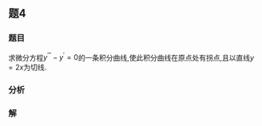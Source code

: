 ## 题4
### 题目
求微分方程${y}^{\prime \prime \prime } - {y}^{\prime } = 0$的一条积分曲线,使此积分曲线在原点处有拐点,且以直线$y = {2x}$为切线.
### 分析

### 解
